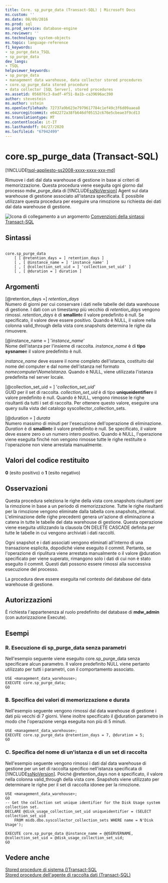 ```yaml
---
title: Core. sp_purge_data (Transact-SQL) | Microsoft Docs
ms.custom: ''
ms.date: 08/09/2016
ms.prod: sql
ms.prod_service: database-engine
ms.reviewer: ''
ms.technology: system-objects
ms.topic: language-reference
f1_keywords:
- sp_purge_data_TSQL
- sp_purge_data
dev_langs:
- TSQL
helpviewer_keywords:
- sp_purge_data
- management data warehouse, data collector stored procedures
- core.sp_purge_data stored procedure
- data collector [SQL Server], stored procedures
ms.assetid: 056076c3-8adf-4f51-8a1b-ca39696ac390
author: stevestein
ms.author: sstein
ms.openlocfilehash: 72737a9b623e7979617784c1ef49c3f6d09aaea8
ms.sourcegitcommit: e042272a38fb646df05152c676e5cbeae3f9cd13
ms.translationtype: MT
ms.contentlocale: it-IT
ms.lasthandoff: 04/27/2020
ms.locfileid: "67942499"
---
```

# <a name="coresp_purge_data-transact-sql"></a>core.sp_purge_data (Transact-SQL)
[!INCLUDE[tsql-appliesto-ss2008-xxxx-xxxx-xxx-md](../../includes/tsql-appliesto-ss2008-xxxx-xxxx-xxx-md.md)]

  Rimuove i dati dal data warehouse di gestione in base ai criteri di memorizzazione. Questa procedura viene eseguita ogni giorno dal processo mdw_purge_data di [!INCLUDE[ssNoVersion](../../includes/ssnoversion-md.md)] Agent sul data warehouse di gestione associato all'istanza specificata. È possibile utilizzare questa procedura per eseguire una rimozione su richiesta dei dati dal data warehouse di gestione.  
  
 ![Icona di collegamento a un argomento](../../database-engine/configure-windows/media/topic-link.gif "Icona di collegamento a un argomento") [Convenzioni della sintassi Transact-SQL](../../t-sql/language-elements/transact-sql-syntax-conventions-transact-sql.md)  
  
## <a name="syntax"></a>Sintassi  
  
```  
  
core.sp_purge_data  
    [ [ @retention_days = ] retention_days ]  
    [ , [ @instance_name = ] 'instance_name' ]  
    [ , [ @collection_set_uid = ] 'collection_set_uid' ]  
    [ , [ @duration = ] duration ]  
```  
  
## <a name="arguments"></a>Argomenti  
 [@retention_days =] *retention_days*  
 Numero di giorni per cui conservare i dati nelle tabelle del data warehouse di gestione. I dati con un timestamp più vecchio di *retention_days* vengono rimossi. *retention_days* è di **smallint**e il valore predefinito è null. Se specificato, il valore deve essere positivo. Quando è NULL, il valore nella colonna valid_through della vista core.snapshots determina le righe da rimuovere.  
  
 [@instance_name = ] '*instance_name*'  
 Nome dell'istanza per l'insieme di raccolta. *instance_name* è di **tipo sysname**e il valore predefinito è null.  
  
 *instance_name* deve essere il nome completo dell'istanza, costituito dal nome del computer e dal nome dell'istanza nel formato *nomecomputer*\\*NomeIstanza*. Quando è NULL, viene utilizzata l'istanza predefinita nel server locale.  
  
 [@collection_set_uid = ] '*collection_set_uid*'  
 GUID per il set di raccolta. *collection_set_uid* è di tipo **uniqueidentifier**e il valore predefinito è null. Quando è NULL, vengono rimosse le righe risultanti da tutti i set di raccolta. Per ottenere questo valore, eseguire una query sulla vista del catalogo syscollector_collection_sets.  
  
 [@duration = ] *durata*  
 Numero massimo di minuti per l'esecuzione dell'operazione di eliminazione. *Duration* è di **smallint**e il valore predefinito è null. Se specificato, il valore deve essere zero o un numero intero positivo. Quando è NULL, l'operazione viene eseguita finché non vengono rimosse tutte le righe restituite o l'operazione non viene arrestata manualmente.  
  
## <a name="return-code-values"></a>Valori del codice restituito  
 **0** (esito positivo) o **1** (esito negativo)  
  
## <a name="remarks"></a>Osservazioni  
 Questa procedura seleziona le righe della vista core.snapshots risultanti per la rimozione in base a un periodo di memorizzazione. Tutte le righe risultanti per la rimozione vengono eliminate dalla tabella core.snapshots_internal. L'eliminazione delle righe precedenti genera un'azione di eliminazione a catena in tutte le tabelle del data warehouse di gestione. Questa operazione viene eseguita utilizzando la clausola ON DELETE CASCADE definita per tutte le tabelle in cui vengono archiviati i dati raccolti.  
  
 Ogni snapshot e i dati associati vengono eliminati all'interno di una transazione esplicita, dopodiché viene eseguito il commit. Pertanto, se l'operazione di ripulitura viene arrestata manualmente o il valore @duration specificato per viene superato, rimangono solo i dati di cui non è stato eseguito il commit. Questi dati possono essere rimossi alla successiva esecuzione del processo.  
  
 La procedura deve essere eseguita nel contesto del database del data warehouse di gestione.  
  
## <a name="permissions"></a>Autorizzazioni  
 È richiesta l'appartenenza al ruolo predefinito del database di **mdw_admin** (con autorizzazione Execute).  
  
## <a name="examples"></a>Esempi  
  
### <a name="a-running-sp_purge_data-with-no-parameters"></a>R. Esecuzione di sp_purge_data senza parametri  
 Nell'esempio seguente viene eseguito core.sp_purge_data senza specificare alcun parametro. Il valore predefinito NULL viene pertanto utilizzato per tutti i parametri, con il comportamento associato.  
  
```  
USE <management_data_warehouse>;  
EXECUTE core.sp_purge_data;  
GO  
```  
  
### <a name="b-specifying-retention-and-duration-values"></a>B. Specifica dei valori di memorizzazione e durata  
 Nell'esempio seguente vengono rimossi dal data warehouse di gestione i dati più vecchi di 7 giorni. Viene inoltre specificato il @duration parametro in modo che l'operazione venga eseguita non più di 5 minuti.  
  
```  
USE <management_data_warehouse>;  
EXECUTE core.sp_purge_data @retention_days = 7, @duration = 5;  
GO  
```  
  
### <a name="c-specifying-an-instance-name-and-collection-set"></a>C. Specifica del nome di un'istanza e di un set di raccolta  
 Nell'esempio seguente vengono rimossi i dati dal data warehouse di gestione per un set di raccolta specifico nell'istanza specificata di [!INCLUDE[ssNoVersion](../../includes/ssnoversion-md.md)]. Poiché @retention_days non è specificato, il valore nella colonna valid_through della vista core. Snapshots viene utilizzato per determinare le righe per il set di raccolta idonee per la rimozione.  
  
```  
USE <management_data_warehouse>;  
GO  
-- Get the collection set unique identifier for the Disk Usage system collection set.  
DECLARE @disk_usage_collection_set_uid uniqueidentifier = (SELECT collection_set_uid   
    FROM msdb.dbo.syscollector_collection_sets WHERE name = N'Disk Usage');   
  
EXECUTE core.sp_purge_data @instance_name = @@SERVERNAME, @collection_set_uid = @disk_usage_collection_set_uid;  
GO  
```  
  
## <a name="see-also"></a>Vedere anche  
 [Stored procedure di sistema &#40;&#41;Transact-SQL](../../relational-databases/system-stored-procedures/system-stored-procedures-transact-sql.md)   
 [Stored procedure dell'agente di raccolta dati &#40;Transact-SQL&#41;](../../relational-databases/system-stored-procedures/data-collector-stored-procedures-transact-sql.md)  
  
  
